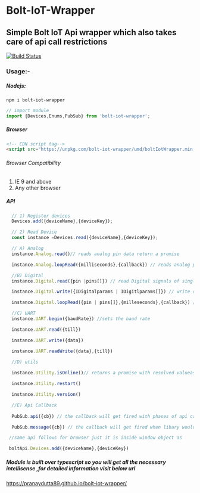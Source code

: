 # Bolt-IoT-Wrapper
## Simple Bolt IoT Api wrapper which also takes care of api call restrictions

[![Build Status](https://travis-ci.org/pranaydutta89/bolt-iot-wrapper.svg?branch=master)](https://travis-ci.org/pranaydutta89/bolt-iot-wrapper)

### Usage:-

##### Nodejs:

 ```
 npm i bolt-iot-wrapper
 ```

 ```javascript
 // import module
 import {Devices,Enums,PubSub} from 'bolt-iot-wrapper';

 ```

##### Browser

```html
<!-- CDN script tag-->
<script src="https://unpkg.com/bolt-iot-wrapper/umd/boltIotWrapper.min.js"></script>
```
###### Browser Compatibility
1) IE 9 and above
2) Any other browser

##### API

```javascript
  // 1) Register devices
  Devices.add({deviceName},{deviceKey});

  // 2) Read Device
  const instance =Devices.read({deviceName},{deviceKey});

  // A) Analog
  instance.Analog.read()// reads analog pin data return a promise

  instance.Analog.loopRead({milliseconds},{callback}) // reads analog pin continously in paritcular interval

  //B) Digital
  instance.Digital.read({pin |pins[]}) // read Digital signals of single of multiple pins returns a promise

  instance.Digital.write({IDigitalparams | IDigitlparams[]}) // write digital singals 

  instance.Digital.loopRead({pin | pins[]},{milleseconds},{callback}) // read digital singals in particular interval

  //C) UART
  instance.UART.begin({baudRate}) //sets the baud rate

  instance.UART.read({till})

  instance.UART.write({data})

  instance.UART.readWrite({data},{till})
  
  //D) utils

  instance.Utility.isOnline()// returns a promise with resolved valueas true/false

  instance.Utility.restart()

  instance.Utility.version()

  //E) Api Callback 
  
  PubSub.api({cb}) // the callback will get fired with phases of api calls

  PubSub.message({cb}) // the callback will get fired when libary would send some message to client

```

```javascript
 //same api follows for browser just it is inside window object as 

 boltApi.Devices.add({deviceName},{deviceKey})
```
##### Module is built over typescript so you will get all the necessary intellisense ,for detailed information visit below url


https://pranaydutta89.github.io/bolt-iot-wrapper/
